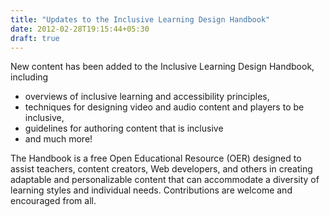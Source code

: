 ```yaml
---
title: "Updates to the Inclusive Learning Design Handbook"
date: 2012-02-28T19:15:44+05:30
draft: true
---
```


New content has been added to the Inclusive Learning Design Handbook, including

- overviews of inclusive learning and accessibility principles,
- techniques for designing video and audio content and players to be inclusive,
- guidelines for authoring content that is inclusive
- and much more!

The Handbook is a free Open Educational Resource (OER) designed to assist teachers, content creators, Web developers, and others in creating adaptable and personalizable content that can accommodate a diversity of learning styles and individual needs. Contributions are welcome and encouraged from all.